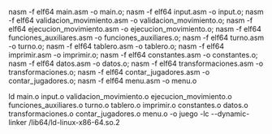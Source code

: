 nasm -f elf64 main.asm -o main.o;
nasm -f elf64 input.asm -o input.o;
nasm -f elf64 validacion_movimiento.asm -o validacion_movimiento.o;
nasm -f elf64 ejecucion_movimiento.asm -o ejecucion_movimiento.o;
nasm -f elf64 funciones_auxiliares.asm -o funciones_auxiliares.o;
nasm -f elf64 turno.asm -o turno.o;
nasm -f elf64 tablero.asm -o tablero.o;
nasm -f elf64 imprimir.asm -o imprimir.o;
nasm -f elf64 constantes.asm -o constantes.o;
nasm -f elf64 datos.asm -o datos.o;
nasm -f elf64 transformaciones.asm -o transformaciones.o;
nasm -f elf64 contar_jugadores.asm -o contar_jugadores.o;
nasm -f elf64 menu.asm -o menu.o

ld main.o input.o validacion_movimiento.o ejecucion_movimiento.o funciones_auxiliares.o turno.o tablero.o imprimir.o constantes.o datos.o transformaciones.o contar_jugadores.o menu.o -o juego -lc --dynamic-linker /lib64/ld-linux-x86-64.so.2